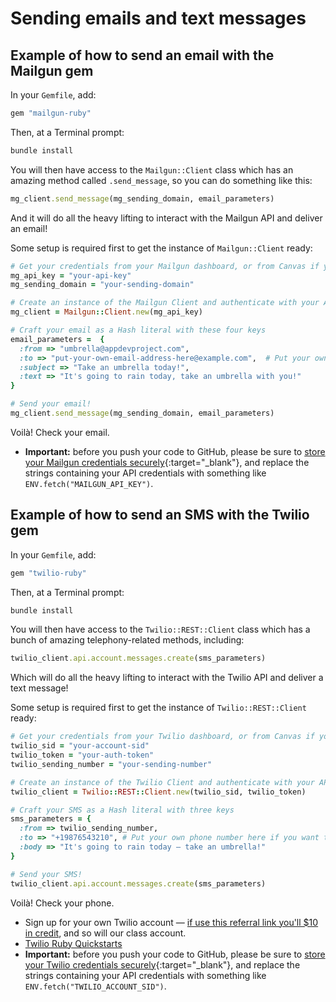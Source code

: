 # Sending emails and text messages

## Example of how to send an email with the Mailgun gem

In your `Gemfile`, add:

```ruby
gem "mailgun-ruby"
```

Then, at a Terminal prompt:

```bash
bundle install
```

You will then have access to the `Mailgun::Client` class which has an amazing method called `.send_message`, so you can do something like this:

```ruby
mg_client.send_message(mg_sending_domain, email_parameters)
```

And it will do all the heavy lifting to interact with the Mailgun API and deliver an email!

Some setup is required first to get the instance of `Mailgun::Client` ready:

```ruby
# Get your credentials from your Mailgun dashboard, or from Canvas if you're using mine
mg_api_key = "your-api-key"
mg_sending_domain = "your-sending-domain"

# Create an instance of the Mailgun Client and authenticate with your API key
mg_client = Mailgun::Client.new(mg_api_key)

# Craft your email as a Hash literal with these four keys
email_parameters =  { 
  :from => "umbrella@appdevproject.com",
  :to => "put-your-own-email-address-here@example.com",  # Put your own email address here if you want to see it in action
  :subject => "Take an umbrella today!",
  :text => "It's going to rain today, take an umbrella with you!"
}

# Send your email!
mg_client.send_message(mg_sending_domain, email_parameters)
```

Voilà! Check your email.

 - **Important:** before you push your code to GitHub, please be sure to [store your Mailgun credentials securely](https://chapters.firstdraft.com/chapters/792){:target="_blank"}, and replace the strings containing your API credentials with something like `ENV.fetch("MAILGUN_API_KEY")`.

## Example of how to send an SMS with the Twilio gem

In your `Gemfile`, add:

```ruby
gem "twilio-ruby"
```

Then, at a Terminal prompt:

```bash
bundle install
```

You will then have access to the `Twilio::REST::Client` class which has a bunch of amazing telephony-related methods, including:

```ruby
twilio_client.api.account.messages.create(sms_parameters)
```

Which will do all the heavy lifting to interact with the Twilio API and deliver a text message!

Some setup is required first to get the instance of `Twilio::REST::Client` ready:

```ruby
# Get your credentials from your Twilio dashboard, or from Canvas if you're using mine
twilio_sid = "your-account-sid"
twilio_token = "your-auth-token"
twilio_sending_number = "your-sending-number"

# Create an instance of the Twilio Client and authenticate with your API key
twilio_client = Twilio::REST::Client.new(twilio_sid, twilio_token)

# Craft your SMS as a Hash literal with three keys
sms_parameters = {
  :from => twilio_sending_number,
  :to => "+19876543210", # Put your own phone number here if you want to see it in action
  :body => "It's going to rain today — take an umbrella!"
}

# Send your SMS!
twilio_client.api.account.messages.create(sms_parameters)
```

Voilà! Check your phone.

 - Sign up for your own Twilio account — [if use this referral link you'll $10 in credit](https://www.twilio.com/referral/86ykDX), and so will our class account.
 - [Twilio Ruby Quickstarts](https://www.twilio.com/docs/quickstart/ruby)
 - **Important:** before you push your code to GitHub, please be sure to [store your Twilio credentials securely](https://chapters.firstdraft.com/chapters/792){:target="_blank"}, and replace the strings containing your API credentials with something like `ENV.fetch("TWILIO_ACCOUNT_SID")`.
